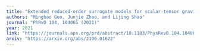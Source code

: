 ```yaml
---
title: "Extended reduced-order surrogate models for scalar-tensor gravity in the strong field and applications to binary pulsars and gravitational waves"
authors: "Minghao Guo, Junjie Zhao, and Lijing Shao"
journal: "PhRvD 104, 104065 (2021)"
year: 2021
link: "https://journals.aps.org/prd/abstract/10.1103/PhysRevD.104.104065"
arxiv: "https://arxiv.org/abs/2106.01622"
---
```


<!-- Optional: abstract or additional info -->
